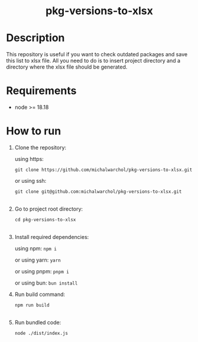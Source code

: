 <h1 style="text-align:center; border: none;">pkg-versions-to-xlsx</h1>

# Description
This repository is useful if you want to check outdated packages and save this list to xlsx file. All you need to do is to insert project directory and a directory where the xlsx file should be generated.

# Requirements
- node >= 18.18

# How to run
<ol>
  <li>
    <p>Clone the repository:</p>
    <p>using https:</p>
    <code>git clone https://github.com/michalwarchol/pkg-versions-to-xlsx.git</code>
    <p>or using ssh:</p>
    <code>git clone git@github.com:michalwarchol/pkg-versions-to-xlsx.git</code>
    </br>
    </br>
  </li>
  <li>
    <p>Go to project root directory:</p>
    <code>cd pkg-versions-to-xlsx</code>
    </br>
    </br>
  </li>
  <li>
    <p>Install required dependencies:</p>
    <p>using npm: <code>npm i</code></p>
    <p>or using yarn: <code>yarn</code></p>
    <p>or using pnpm: <code>pnpm i</code></p>
    <p>or using bun: <code>bun install</code></p>
  </li>
  <li>
    <p>Run build command:</p>
    <code>npm run build</code>
    </br>
    </br>
  </li>
  <li>
    <p>Run bundled code:</p>
    <code>node ./dist/index.js</code>
    </br>
    </br>
  </li>
</ol>